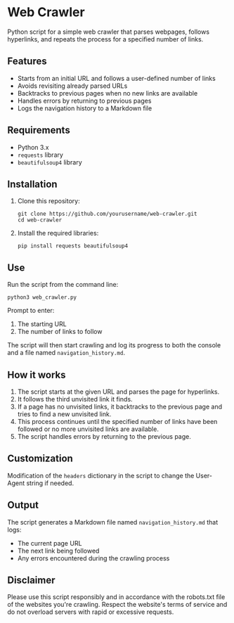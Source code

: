 # Web Crawler

Python script for a simple web crawler that parses webpages, follows hyperlinks, and repeats the process for a specified number of links.

## Features

- Starts from an initial URL and follows a user-defined number of links
- Avoids revisiting already parsed URLs
- Backtracks to previous pages when no new links are available
- Handles errors by returning to previous pages
- Logs the navigation history to a Markdown file

## Requirements

- Python 3.x
- `requests` library
- `beautifulsoup4` library

## Installation

1. Clone this repository:

   ```
   git clone https://github.com/yourusername/web-crawler.git
   cd web-crawler
   ```

2. Install the required libraries:

   ```
   pip install requests beautifulsoup4
   ```

## Use

Run the script from the command line:

```
python3 web_crawler.py
```

Prompt to enter:

1. The starting URL
2. The number of links to follow

The script will then start crawling and log its progress to both the console and a file named `navigation_history.md`.

## How it works

1. The script starts at the given URL and parses the page for hyperlinks.
2. It follows the third unvisited link it finds.
3. If a page has no unvisited links, it backtracks to the previous page and tries to find a new unvisited link.
4. This process continues until the specified number of links have been followed or no more unvisited links are available.
5. The script handles errors by returning to the previous page.

## Customization

Modification of the `headers` dictionary in the script to change the User-Agent string if needed.

## Output

The script generates a Markdown file named `navigation_history.md` that logs:

- The current page URL
- The next link being followed
- Any errors encountered during the crawling process

## Disclaimer

Please use this script responsibly and in accordance with the robots.txt file of the websites you're crawling. Respect the website's terms of service and do not overload servers with rapid or excessive requests.
